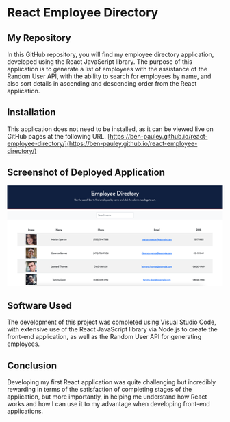 # React Employee Directory

## My Repository

In this GitHub repository, you will find my employee directory application, developed using the React JavaScript library. The purpose of this application is to generate a list of employees with the assistance of the Random User API, with the ability to search for employees by name, and also sort details in ascending and descending order from the React application.

## Installation

This application does not need to be installed, as it can be viewed live on GitHub pages at the following URL. [https://ben-pauley.github.io/react-employee-directory/](https://ben-pauley.github.io/react-employee-directory/)

## Screenshot of Deployed Application

![homepage](/public/img/app1.png?raw=true)

## Software Used

The development of this project was completed using Visual Studio Code, with extensive use of the React JavaScript library via Node.js to create the front-end application, as well as the Random User API for generating employees.

## Conclusion

Developing my first React application was quite challenging but incredibly rewarding in terms of the satisfaction of completing stages of the application, but more importantly, in helping me understand how React works and how I can use it to my advantage when developing front-end applications.
